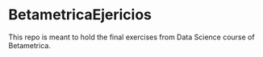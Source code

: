 # BetametricaEjericios
This repo is meant to hold the final exercises from Data Science course of Betametrica. 
